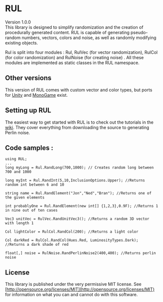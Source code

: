 RUL
===

Version 1.0.0  
This library is designed to simplify randomization and the creation of procedurally generated content. RUL is capable of generating 
pseudo-random numbers, vectors, colors and noise, as well as randomly modifying existing objects.

Rul is split into four modules :
Rul,
RulVec (for vector randomization), 
RulCol (for color randomization) and
RulNoise (for creating noise) .
All these modules are implemented as static classes in the RUL namespace.

Other versions
---------------------
This version of RUL comes with custom vector and color types, but ports for [Unity](https://github.com/CaptainBubbles/RUL_Unity) and [MonoGame](https://github.com/CaptainBubbles/RUL_MonoGame) exist.

Setting up RUL
----------------------
The easiest way to get started with RUL is to check out the tutorials in the [wiki](https://github.com/CaptainBubbles/RUL/wiki). They cover everything from downloading the source to generating Perlin noise.

Code samples : 
----------------------
    using RUL;
    ...
    long myLong = Rul.RandLong(700,1000); // Creates random long between 700 and 1000

    long myInt = Rul.RandInt(5,10,InclusionOptions.Upper); //Returns random int between 6 and 10

    string name = Rul.RandElement("Jon","Ned","Bran"); //Returns one of the given elements

    int probablyOne = Rul.RandElement(new int[] {1,2,3},0.9F); //Returns 1 in nine out of ten cases

    Vec3 unitVec = RulVec.RandUnitVec3(); //Returns a random 3D vector with length 1
    
    Col lightColor = RulCol.RandCol(200); //Returns a light color
    
    Col darkRed = RulCol.RandCol(Hues.Red, LuminosityTypes.Dark); //Returns a dark shade of red

    float[,] noise = RulNoise.RandPerlinNoise2(400,400); //Returns perlin noise 

License
-----------
This library is published under the very permissive MIT license. See [http://opensource.org/licenses/MIT](http://opensource.org/licenses/MIT) for information on what you can and cannot do with this software.
